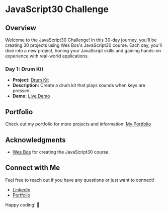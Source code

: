 # JavaScript30 Challenge

## Overview

Welcome to the JavaScript30 Challenge! In this 30-day journey, you'll be creating 30 projects using Wes Bos's JavaScript30 course. Each day, you'll dive into a new project, honing your JavaScript skills and gaining hands-on experience with real-world applications.

### Day 1: Drum Kit

- **Project:** [Drum Kit](./DrumKit)
- **Description:** Create a drum kit that plays sounds when keys are pressed.
- **Demo:** [Live Demo]()

## Portfolio

Check out my portfolio for more projects and information: [My Portfolio](https://dk-bhullar.github.io/JavaScript30/)

## Acknowledgments

- [Wes Bos](https://wesbos.com/) for creating the JavaScript30 course.

## Connect with Me

Feel free to reach out if you have any questions or just want to connect!

- [LinkedIn](https://www.linkedin.com/in/dk-bhullar/)
- [Portfolio](https://dk-bhullar.github.io/JavaScript30/)

Happy coding! 🚀
